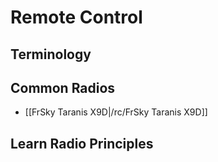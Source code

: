 # Remote Control

## Terminology

## Common Radios

* [[FrSky Taranis X9D|/rc/FrSky Taranis X9D]]

## Learn Radio Principles
